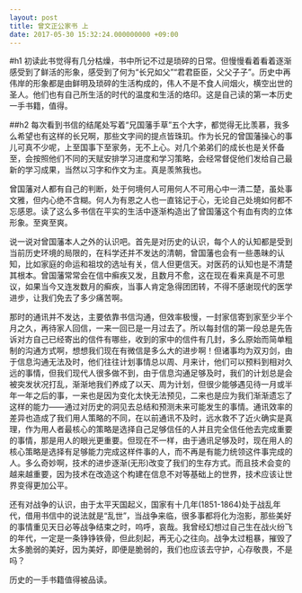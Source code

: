 ```yaml
---
layout: post
title: 曾文正公家书 上
date: 2017-05-30 15:32:24.000000000 +09:00
---
```


#h1
初读此书觉得有几分枯燥，书中所记不过是琐碎的日常。但慢慢看着看着逐渐感受到了鲜活的形象，感受到了何为“长兄如父”“君君臣臣，父父子子”。历史中再伟岸的形象都是由鲜明及琐碎的生活构成的，伟人不是不食人间烟火，横空出世的圣人。他们也有自己所生活的时代的温度和生活的烙印。这是自己读的第一本历史一手书籍，值得。

##h2
每次看到书信的结尾处写着“兄国藩手草”五个大字，都觉得无比羡慕，我多么希望也有这样的长兄啊，那些文字间的提点皆珠玑。作为长兄的曾国藩操心的事儿可真不少呢，上至国事下至家务，无不上心。对几个弟弟们的成长也是关怀备至，会按照他们不同的天赋安排学习进度和学习策略，会经常督促他们发给自己最新的学习成果，当然以习字和作文为主。真是羡煞我也。


曾国藩对人都有自己的判断，处于何境何人可用何人不可用心中一清二楚，虽处事文雅，但内心绝不含糊。何人为有恩之人也一直铭记于心，无论自己处境如何都不忘感恩。读了这么多书信在平实的生活中逐渐构造出了曾国藩这个有血有肉的立体形象。至爽至爽。


说一说对曾国藩本人之外的认识吧。首先是对历史的认识，每个人的认知都是受到当前历史环境的局限的，在科学还并不发达的清朝，曾国藩也会有一些愚昧的认知，比如家庭的命运和祖坟的选址有关，信人但更信天。对医药的认知也是不清楚其根本。曾国藩常常会在信中癣疾又发，且数月不愈，这在现在看来真是不可思议，如果当今又连发数月的癣疾，当事人肯定急得团团转，不得不感谢现代的医学进步，让我们免去了多少痛苦啊。


那时的通讯并不发达，主要依靠书信沟通，但效率极慢，一封家信寄到家至少半个月之久，再待家人回信，一来一回已是一月过去了。所以每封信的第一段总是先告诉对方自己已经寄出的信件有哪些，收到的家中的信件有几封，多么原始而简单粗制的沟通方式啊，想想我们现在有微信是多么大的进步啊！但诸事均为双刃剑，由于信息沟通无法及时，他们往往计划事情总以周、月来计，他们可以预料到相对久远的事情，但我们现代人很多做不到，由于信息沟通足够及时，我们的计划总是会被突发状况打乱，渐渐地我们养成了以天、周为计划，但很少能够遇见待一月或半年一年之后的事，一来也是因为变化太快无法预见，二来也是应为我们渐渐遗忘了这样的能力——通过对历史的洞见去总结和预测未来可能发生的事情。通讯效率的差异也造成了我们用人策略的不同，在以前通讯不及时，远水救不了近火确实是真理，作为用人者最核心的策略是选择自己足够信任的人并且完全信任他去完成重要的事情，那是用人的眼光更重要。但现在不一样，由于通讯足够及时，现在用人的核心策略是选择有足够能力完成这样件事的人，而不再是有能力统领这件事完成的人。多么奇妙啊，技术的进步逐渐(无形)改变了我们的生存方式。而且技术会变的越来越重要，因为技术在改造这个构建在信息不对等基础上的世界，技术应该让世界变得更加公平。


还有对战争的认识，由于太平天国起义，国家有十几年(1851-1864)处于战乱年代，借用书信中的说法就是“乱世”，当战争来临，很多事都将化为泡影，那些美好的事情重见天日必等战争结束之时，呜呼，哀哉。我曾经幻想过自己生在战火纷飞的年代，一定是一条铮铮铁骨，但此刻起，再无心之往向。战争太过粗暴，摧毁了太多脆弱的美好，因为美好，即便是脆弱的，我们也应该去守护，心存敬畏，不是吗？ 


历史的一手书籍值得被品读。

